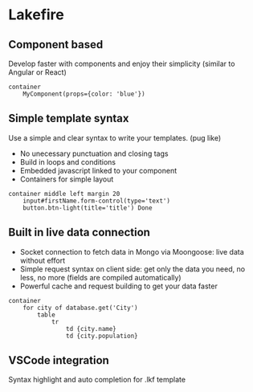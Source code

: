 # Lakefire

## Component based

Develop faster with components and enjoy their simplicity (similar to Angular or React)

```
container
    MyComponent(props={color: 'blue'})
```


## Simple template syntax

Use a simple and clear syntax to write your templates. (pug like)
- No unecessary punctuation and closing tags
- Build in loops and conditions
- Embedded javascript linked to your component
- Containers for simple layout

```
container middle left margin 20
    input#firstName.form-control(type='text')
    button.btn-light(title='title') Done
```

## Built in live data connection

- Socket connection to fetch data in Mongo via Moongoose: live data without effort
- Simple request syntax on client side: get only the data you need, no less, no more (fields are compiled automatically)
- Powerful cache and request building to get your data faster

```
container
    for city of database.get('City')
        table
            tr
                td {city.name}
                td {city.population}
```

## VSCode integration

Syntax highlight and auto completion for .lkf template
